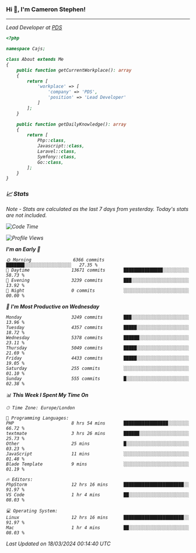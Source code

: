 ### Hi 👋, I'm Cameron Stephen!
<hr>
<p><em>Lead Developer at <a href="https://prindatasolutions.co.uk">PDS</a></p>


```php
<?php

namespace Cajs;

class About extends Me
{
    public function getCurrentWorkplace(): array
    {
        return [
            'workplace' => [
                'company' => 'PDS',
                'position' => 'Lead Developer'
            ]
        ];
    }

    public function getDailyKnowledge(): array
    {
        return [
            Php::class,
            Javascript::class,
            Laravel::class,
            Symfony::class,
            Go::class,
        ];
    }
}
```

### 📈 Stats
<p><em>Note - Stats are calculated as the last 7 days from yesterday. Today's stats are not included.</em></p>


<!--START_SECTION:waka-->
![Code Time](http://img.shields.io/badge/Code%20Time-3%2C738%20hrs%2029%20mins-blue)

![Profile Views](http://img.shields.io/badge/Profile%20Views-0-blue)

**I'm an Early 🐤** 

```text
🌞 Morning                6366 commits        ███████░░░░░░░░░░░░░░░░░░   27.35 % 
🌆 Daytime                13671 commits       ███████████████░░░░░░░░░░   58.73 % 
🌃 Evening                3239 commits        ███░░░░░░░░░░░░░░░░░░░░░░   13.92 % 
🌙 Night                  0 commits           ░░░░░░░░░░░░░░░░░░░░░░░░░   00.00 % 
```
📅 **I'm Most Productive on Wednesday** 

```text
Monday                   3249 commits        ███░░░░░░░░░░░░░░░░░░░░░░   13.96 % 
Tuesday                  4357 commits        █████░░░░░░░░░░░░░░░░░░░░   18.72 % 
Wednesday                5378 commits        ██████░░░░░░░░░░░░░░░░░░░   23.11 % 
Thursday                 5049 commits        █████░░░░░░░░░░░░░░░░░░░░   21.69 % 
Friday                   4433 commits        █████░░░░░░░░░░░░░░░░░░░░   19.05 % 
Saturday                 255 commits         ░░░░░░░░░░░░░░░░░░░░░░░░░   01.10 % 
Sunday                   555 commits         █░░░░░░░░░░░░░░░░░░░░░░░░   02.38 % 
```


📊 **This Week I Spent My Time On** 

```text
🕑︎ Time Zone: Europe/London

💬 Programming Languages: 
PHP                      8 hrs 54 mins       █████████████████░░░░░░░░   66.72 % 
textmate                 3 hrs 26 mins       ██████░░░░░░░░░░░░░░░░░░░   25.73 % 
Other                    25 mins             █░░░░░░░░░░░░░░░░░░░░░░░░   03.23 % 
JavaScript               11 mins             ░░░░░░░░░░░░░░░░░░░░░░░░░   01.48 % 
Blade Template           9 mins              ░░░░░░░░░░░░░░░░░░░░░░░░░   01.19 % 

🔥 Editors: 
PhpStorm                 12 hrs 16 mins      ███████████████████████░░   91.97 % 
VS Code                  1 hr 4 mins         ██░░░░░░░░░░░░░░░░░░░░░░░   08.03 % 

💻 Operating System: 
Linux                    12 hrs 16 mins      ███████████████████████░░   91.97 % 
Mac                      1 hr 4 mins         ██░░░░░░░░░░░░░░░░░░░░░░░   08.03 % 
```


 Last Updated on 18/03/2024 00:14:40 UTC
<!--END_SECTION:waka-->
